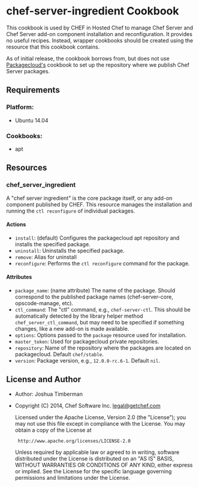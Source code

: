 # chef-server-ingredient Cookbook

This cookbook is used by CHEF in Hosted Chef to manage Chef Server and Chef Server add-on component installation and reconfiguration. It provides no useful recipes. Instead, wrapper cookbooks should be created using the resource that this cookbook contains.

As of initial release, the cookbook borrows from, but does not use [Packagecloud's](http://packagecloud.io) cookbook to set up the repository where we publish Chef Server packages.

## Requirements

### Platform:

- Ubuntu 14.04

### Cookbooks:

- apt

## Resources

### chef_server_ingredient

A "chef server ingredient" is the core package itself, or any add-on component published by CHEF. This resource manages the installation and running the `ctl reconfigure` of individual packages.

#### Actions

* `install`: (default) Configures the packagecloud apt repository and installs the specified package.
* `uninstall`: Uninstalls the specified package.
* `remove`: Alias for uninstall
* `reconfigure`: Performs the `ctl reconfigure` command for the package.

#### Attributes

* `package_name`: (name attribute) The name of the package. Should correspond to the published package names (chef-server-core, opscode-manage, etc).
* `ctl_command`: The "ctl" command, e.g., `chef-server-ctl`. This should be automatically detected by the library helper method `chef_server_ctl_command`, but may need to be specified if something changes, like a new add-on is made available.
* `options`: Options passed to the `package` resource used for installation.
* `master_token`: Used for packagecloud private repositories.
* `repository`: Name of the repository where the packages are located on packagecloud. Default `chef/stable`.
* `version`: Package version, e.g., `12.0.0-rc.6-1`. Default `nil`.

## License and Author

- Author: Joshua Timberman
- Copyright (C) 2014, Chef Software Inc. <legal@getchef.com>

    Licensed under the Apache License, Version 2.0 (the "License");
    you may not use this file except in compliance with the License.
    You may obtain a copy of the License at

       http://www.apache.org/licenses/LICENSE-2.0

    Unless required by applicable law or agreed to in writing, software
    distributed under the License is distributed on an "AS IS" BASIS,
    WITHOUT WARRANTIES OR CONDITIONS OF ANY KIND, either express or implied.
    See the License for the specific language governing permissions and
    limitations under the License.

